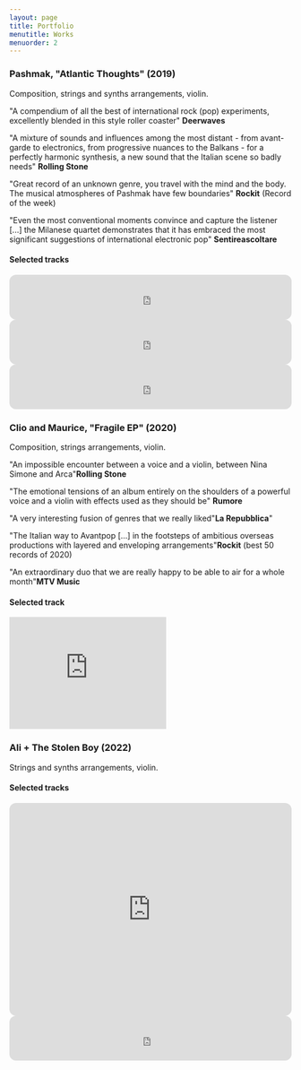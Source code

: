 ```yaml
---
layout: page
title: Portfolio
menutitle: Works
menuorder: 2
---
```


### Pashmak, "Atlantic Thoughts" (2019)

Composition, strings and synths arrangements, violin.

"A compendium of all the best of international rock (pop) experiments, excellently blended in this style roller coaster" <b>Deerwaves</b>

"A mixture of sounds and influences among the most distant - from avant-garde  to electronics, from progressive nuances to the Balkans - for a perfectly harmonic synthesis, a new sound that the Italian scene so badly needs" <b>Rolling Stone</b>

"Great record of an unknown genre, you travel with the mind and the body. The musical atmospheres of Pashmak have few boundaries" <b>Rockit</b> (Record of the week)

"Even the most conventional moments convince and capture the listener [...] the Milanese quartet demonstrates that it has embraced the most significant suggestions of international electronic pop" <b>Sentireascoltare</b>

#### Selected tracks

<iframe style="border-radius:12px" src="https://open.spotify.com/embed/track/72DekUA3ExFWMYlB3xtQEO?utm_source=generator&theme=0" width="100%" height="80" frameBorder="0" allowfullscreen="" allow="autoplay; clipboard-write; encrypted-media; fullscreen; picture-in-picture"></iframe>
<iframe style="border-radius:12px" src="https://open.spotify.com/embed/track/6LT1kV3MXWek26ks71Zi7L?utm_source=generator&theme=0" width="100%" height="80" frameBorder="0" allowfullscreen="" allow="autoplay; clipboard-write; encrypted-media; fullscreen; picture-in-picture"></iframe>
<iframe style="border-radius:12px" src="https://open.spotify.com/embed/track/0BK6V3rqSL6rhDZZFTHJp2?utm_source=generator&theme=0" width="100%" height="80" frameBorder="0" allowfullscreen="" allow="autoplay; clipboard-write; encrypted-media; fullscreen; picture-in-picture"></iframe>



### Clio and Maurice, "Fragile EP" (2020)

Composition, strings arrangements, violin.

"An impossible encounter between a voice and a violin, between Nina Simone and Arca"<b>Rolling Stone</b>

"The emotional tensions of an album entirely on the shoulders of a powerful voice and a violin with effects used as they should be" <b>Rumore</b>

"A very interesting fusion of genres that we really liked"<b>La Repubblica</b>"

"The Italian way to Avantpop [...] in the footsteps of ambitious overseas productions with layered and enveloping arrangements"<b>Rockit</b> (best 50 records of 2020)

"An extraordinary duo that we are really happy to be able to air for a whole month"<b>MTV Music</b>

#### Selected track

<iframe width="280" height="200" src="https://www.youtube.com/embed/N_Sn1xplQkI" frameborder="0" allow="autoplay; encrypted-media" allowfullscreen=""></iframe>


### Ali + The Stolen Boy (2022)

Strings and synths arrangements, violin.

#### Selected tracks

<iframe style="border-radius:12px" src="https://open.spotify.com/embed/track/4z5ZFH8SRR9BRkcqQlWcM2?utm_source=generator&theme=0" width="100%" height="380" frameBorder="0" allowfullscreen="" allow="autoplay; clipboard-write; encrypted-media; fullscreen; picture-in-picture"></iframe>
<iframe style="border-radius:12px" src="https://open.spotify.com/embed/track/2KVYLfT8ZUPF4mbNiksvVA?utm_source=generator&theme=0" width="100%" height="80" frameBorder="0" allowfullscreen="" allow="autoplay; clipboard-write; encrypted-media; fullscreen; picture-in-picture"></iframe>








